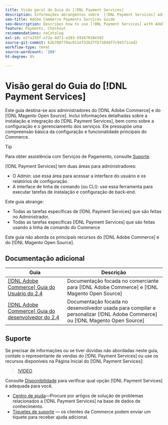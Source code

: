 ```yaml
---
title: Visão geral do Guia do [!DNL Payment Services]
description: Informações abrangentes sobre  [!DNL Payment Services] administradores do [!DNL Adobe Commerce] for [!DNL Magento Open Source] incluindo instalação e integração
seo-title: Adobe Commerce Payments Services Guide
seo-description: Describes how to use [!DNL Payment Services] with Adobe Commerce or [!DNL Magento Open Source].
feature: Payments, Checkout
recommendations: noCatalog
exl-id: e27a259f-e72e-4d73-a103-59167638e582
source-git-commit: 62b708f79ac011ef33b37f67384df7c94571ced2
workflow-type: tm+mt
source-wordcount: '209'
ht-degree: 0%

---
```


# Visão geral do Guia do [!DNL Payment Services]

Este guia destina-se aos administradores do [!DNL Adobe Commerce] e do [!DNL Magento Open Source]. Inclui informações detalhadas sobre a instalação e integração do [!DNL Payment Services], bem como sobre a configuração e o gerenciamento dos serviços. Ele pressupõe uma compreensão básica da configuração e funcionalidade principais do Commerce.

>[!TIP]
>
>Para obter assistência com Serviços de Pagamento, consulte [Suporte](#support).

[!DNL Payment Services] tem duas áreas para administradores:

* O Admin: use essa área para acessar a interface do usuário e os relatórios de configuração.
* A interface de linha de comando (ou CLI): use essa ferramenta para executar tarefas de instalação e configuração de back-end.

Este guia abrange:

* Todas as tarefas específicas de [!DNL Payment Services] que são feitas no Administrador.
* Todas as tarefas específicas [!DNL Payment Services] que são feitas usando a linha de comando do Commerce

Este guia não aborda os principais recursos do [!DNL Adobe Commerce] e do [!DNL Magento Open Source].

## Documentação adicional

| Guia | Descrição |
|------ | ----------- |
| [[!DNL Adobe Commerce] Guia do Usuário do 2.4](https://experienceleague.adobe.com/docs/commerce-admin/user-guides/home.html) | Documentação focada no comerciante para [!DNL Adobe Commerce] e [!DNL Magento Open Source] |
| [[!DNL Adobe Commerce] Guia do desenvolvedor do 2.4](https://developer.adobe.com/commerce/docs) | Documentação focada no desenvolvedor usada para compilar e personalizar [!DNL Adobe Commerce] ou [!DNL Magento Open Source] |

## Suporte

Se precisar de informações ou se tiver dúvidas não abordadas neste guia, contate o representante de vendas do [!DNL Payment Services] ou use os recursos disponíveis na Página Inicial do [!DNL Payment Services]:

>[!VIDEO](https://video.tv.adobe.com/v/3447836)

Consulte [Disponibilidade](overview.md#availability) para verificar qual opção [!DNL Payment Services] é adequada para você.

* [Centro de ajuda](https://experienceleague.adobe.com/docs/commerce-knowledge-base/kb/overview.html)—Procure por artigos de solução de problemas relacionados a [!DNL Payment Services] na base de dados de conhecimento.
* [Tíquetes de suporte](https://experienceleague.adobe.com/docs/commerce-knowledge-base/kb/help-center-guide/magento-help-center-user-guide.html#submit-ticket) — os clientes da Commerce podem enviar um tíquete para receber ajuda adicional.
